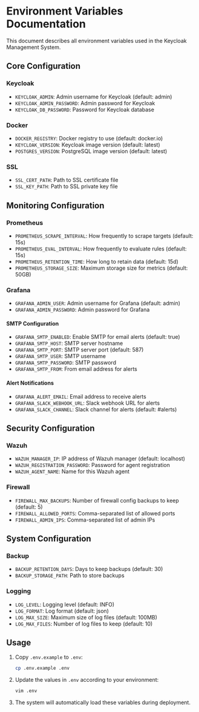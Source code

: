 # Environment Variables Documentation

This document describes all environment variables used in the Keycloak Management System.

## Core Configuration

### Keycloak
- `KEYCLOAK_ADMIN`: Admin username for Keycloak (default: admin)
- `KEYCLOAK_ADMIN_PASSWORD`: Admin password for Keycloak
- `KEYCLOAK_DB_PASSWORD`: Password for Keycloak database

### Docker
- `DOCKER_REGISTRY`: Docker registry to use (default: docker.io)
- `KEYCLOAK_VERSION`: Keycloak image version (default: latest)
- `POSTGRES_VERSION`: PostgreSQL image version (default: latest)

### SSL
- `SSL_CERT_PATH`: Path to SSL certificate file
- `SSL_KEY_PATH`: Path to SSL private key file

## Monitoring Configuration

### Prometheus
- `PROMETHEUS_SCRAPE_INTERVAL`: How frequently to scrape targets (default: 15s)
- `PROMETHEUS_EVAL_INTERVAL`: How frequently to evaluate rules (default: 15s)
- `PROMETHEUS_RETENTION_TIME`: How long to retain data (default: 15d)
- `PROMETHEUS_STORAGE_SIZE`: Maximum storage size for metrics (default: 50GB)

### Grafana
- `GRAFANA_ADMIN_USER`: Admin username for Grafana (default: admin)
- `GRAFANA_ADMIN_PASSWORD`: Admin password for Grafana

#### SMTP Configuration
- `GRAFANA_SMTP_ENABLED`: Enable SMTP for email alerts (default: true)
- `GRAFANA_SMTP_HOST`: SMTP server hostname
- `GRAFANA_SMTP_PORT`: SMTP server port (default: 587)
- `GRAFANA_SMTP_USER`: SMTP username
- `GRAFANA_SMTP_PASSWORD`: SMTP password
- `GRAFANA_SMTP_FROM`: From email address for alerts

#### Alert Notifications
- `GRAFANA_ALERT_EMAIL`: Email address to receive alerts
- `GRAFANA_SLACK_WEBHOOK_URL`: Slack webhook URL for alerts
- `GRAFANA_SLACK_CHANNEL`: Slack channel for alerts (default: #alerts)

## Security Configuration

### Wazuh
- `WAZUH_MANAGER_IP`: IP address of Wazuh manager (default: localhost)
- `WAZUH_REGISTRATION_PASSWORD`: Password for agent registration
- `WAZUH_AGENT_NAME`: Name for this Wazuh agent

### Firewall
- `FIREWALL_MAX_BACKUPS`: Number of firewall config backups to keep (default: 5)
- `FIREWALL_ALLOWED_PORTS`: Comma-separated list of allowed ports
- `FIREWALL_ADMIN_IPS`: Comma-separated list of admin IPs

## System Configuration

### Backup
- `BACKUP_RETENTION_DAYS`: Days to keep backups (default: 30)
- `BACKUP_STORAGE_PATH`: Path to store backups

### Logging
- `LOG_LEVEL`: Logging level (default: INFO)
- `LOG_FORMAT`: Log format (default: json)
- `LOG_MAX_SIZE`: Maximum size of log files (default: 100MB)
- `LOG_MAX_FILES`: Number of log files to keep (default: 10)

## Usage

1. Copy `.env.example` to `.env`:
   ```bash
   cp .env.example .env
   ```

2. Update the values in `.env` according to your environment:
   ```bash
   vim .env
   ```

3. The system will automatically load these variables during deployment.

